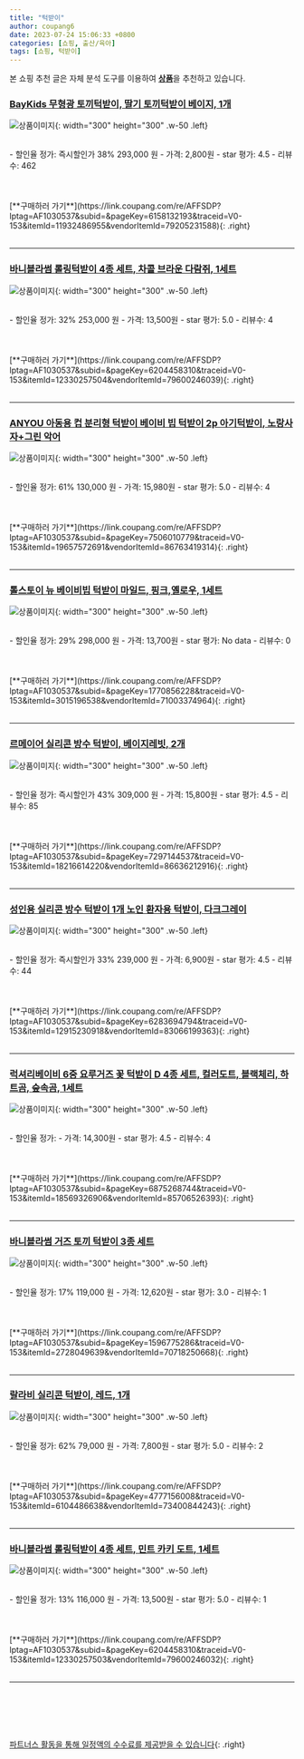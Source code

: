 ```yaml
---
title: "턱받이"
author: coupang6
date: 2023-07-24 15:06:33 +0800
categories: [쇼핑, 출산/육아]
tags: [쇼핑, 턱받이]
---
```


본 쇼핑 추천 글은 자체 분석 도구를 이용하여 [**상품**](https://link.coupang.com/a/bao1ui)을 추천하고 있습니다.

### [BayKids 무형광 토끼턱받이, 딸기 토끼턱받이 베이지, 1개](https://link.coupang.com/re/AFFSDP?lptag=AF1030537&subid=&pageKey=6158132193&traceid=V0-153&itemId=11932486955&vendorItemId=79205231588)

![상품이미지](https://thumbnail10.coupangcdn.com/thumbnails/remote/230x230ex/image/vendor_inventory/303f/f4dc89c347500319abef98cf4be2a3f0a4a92f6ce74c6d68dbf7a36951fb.jpg){: width="300" height="300" .w-50 .left}


<br>
- 할인율 정가: 즉시할인가 38%  293,000   원
- 가격: 2,800원
- star 평가: 4.5
- 리뷰수: 462
<br>
<br>
<br>
<br>
[**구매하러 가기**](https://link.coupang.com/re/AFFSDP?lptag=AF1030537&subid=&pageKey=6158132193&traceid=V0-153&itemId=11932486955&vendorItemId=79205231588){: .right}
<br>
<br>

---

### [바니블라썸 롤링턱받이 4종 세트, 차콜 브라운 다람쥐, 1세트](https://link.coupang.com/re/AFFSDP?lptag=AF1030537&subid=&pageKey=6204458310&traceid=V0-153&itemId=12330257504&vendorItemId=79600246039)

![상품이미지](https://thumbnail7.coupangcdn.com/thumbnails/remote/230x230ex/image/retail/images/1861253782538589-500a96cd-5b1e-47be-9f6f-c4c564bd5bbd.jpg){: width="300" height="300" .w-50 .left}


<br>
- 할인율 정가: 32%  253,000   원
- 가격: 13,500원
- star 평가: 5.0
- 리뷰수: 4
<br>
<br>
<br>
<br>
[**구매하러 가기**](https://link.coupang.com/re/AFFSDP?lptag=AF1030537&subid=&pageKey=6204458310&traceid=V0-153&itemId=12330257504&vendorItemId=79600246039){: .right}
<br>
<br>

---

### [ANYOU 아동용 컵 분리형 턱받이 베이비 빕 턱받이 2p 아기턱받이, 노랑사자+그린 악어](https://link.coupang.com/re/AFFSDP?lptag=AF1030537&subid=&pageKey=7506010779&traceid=V0-153&itemId=19657572691&vendorItemId=86763419314)

![상품이미지](https://thumbnail8.coupangcdn.com/thumbnails/remote/230x230ex/image/vendor_inventory/3f36/68af9887ab72b2bdae3508de07a7bd7d3a3de363fb7149dfff76edc57ff7.jpg){: width="300" height="300" .w-50 .left}


<br>
- 할인율 정가: 61%  130,000   원
- 가격: 15,980원
- star 평가: 5.0
- 리뷰수: 4
<br>
<br>
<br>
<br>
[**구매하러 가기**](https://link.coupang.com/re/AFFSDP?lptag=AF1030537&subid=&pageKey=7506010779&traceid=V0-153&itemId=19657572691&vendorItemId=86763419314){: .right}
<br>
<br>

---

### [톨스토이 뉴 베이비빕 턱받이 마일드, 핑크,옐로우, 1세트](https://link.coupang.com/re/AFFSDP?lptag=AF1030537&subid=&pageKey=1770856228&traceid=V0-153&itemId=3015196538&vendorItemId=71003374964)

![상품이미지](https://thumbnail6.coupangcdn.com/thumbnails/remote/230x230ex/image/retail/images/2352985070995681-a9cac418-7411-4182-ae36-fb0d139fd22c.jpg){: width="300" height="300" .w-50 .left}


<br>
- 할인율 정가: 29%  298,000   원
- 가격: 13,700원
- star 평가: No data
- 리뷰수: 0
<br>
<br>
<br>
<br>
[**구매하러 가기**](https://link.coupang.com/re/AFFSDP?lptag=AF1030537&subid=&pageKey=1770856228&traceid=V0-153&itemId=3015196538&vendorItemId=71003374964){: .right}
<br>
<br>

---

### [르메이어 실리콘 방수 턱받이, 베이지레빗, 2개](https://link.coupang.com/re/AFFSDP?lptag=AF1030537&subid=&pageKey=7297144537&traceid=V0-153&itemId=18216614220&vendorItemId=86636212916)

![상품이미지](https://thumbnail10.coupangcdn.com/thumbnails/remote/230x230ex/image/retail/images/2023/07/20/12/5/88c42d3b-0689-492b-9d58-73f4ad2a5f8c.jpg){: width="300" height="300" .w-50 .left}


<br>
- 할인율 정가: 즉시할인가 43%  309,000   원
- 가격: 15,800원
- star 평가: 4.5
- 리뷰수: 85
<br>
<br>
<br>
<br>
[**구매하러 가기**](https://link.coupang.com/re/AFFSDP?lptag=AF1030537&subid=&pageKey=7297144537&traceid=V0-153&itemId=18216614220&vendorItemId=86636212916){: .right}
<br>
<br>

---

### [성인용 실리콘 방수 턱받이 1개 노인 환자용 턱받이, 다크그레이](https://link.coupang.com/re/AFFSDP?lptag=AF1030537&subid=&pageKey=6283694794&traceid=V0-153&itemId=12915230918&vendorItemId=83066199363)

![상품이미지](https://thumbnail8.coupangcdn.com/thumbnails/remote/230x230ex/image/vendor_inventory/c9b7/6075d18d692414b4cd3364096311bd9a1b1c4a3270df4fb3516484f4e3ed.jpg){: width="300" height="300" .w-50 .left}


<br>
- 할인율 정가: 즉시할인가 33%  239,000   원
- 가격: 6,900원
- star 평가: 4.5
- 리뷰수: 44
<br>
<br>
<br>
<br>
[**구매하러 가기**](https://link.coupang.com/re/AFFSDP?lptag=AF1030537&subid=&pageKey=6283694794&traceid=V0-153&itemId=12915230918&vendorItemId=83066199363){: .right}
<br>
<br>

---

### [럭셔리베이비 6중 요루거즈 꽃 턱받이 D 4종 세트, 컬러도트, 블랙체리, 하트곰, 숲속곰, 1세트](https://link.coupang.com/re/AFFSDP?lptag=AF1030537&subid=&pageKey=6875268744&traceid=V0-153&itemId=18569326906&vendorItemId=85706526393)

![상품이미지](https://thumbnail8.coupangcdn.com/thumbnails/remote/230x230ex/image/retail/images/2023/04/18/15/3/dba4e2f0-626a-4b81-9a73-de6804797fb6.jpg){: width="300" height="300" .w-50 .left}


<br>
- 할인율 정가: 
- 가격: 14,300원
- star 평가: 4.5
- 리뷰수: 4
<br>
<br>
<br>
<br>
[**구매하러 가기**](https://link.coupang.com/re/AFFSDP?lptag=AF1030537&subid=&pageKey=6875268744&traceid=V0-153&itemId=18569326906&vendorItemId=85706526393){: .right}
<br>
<br>

---

### [바니블라썸 거즈 토끼 턱받이 3종 세트](https://link.coupang.com/re/AFFSDP?lptag=AF1030537&subid=&pageKey=1596775286&traceid=V0-153&itemId=2728049639&vendorItemId=70718250668)

![상품이미지](https://thumbnail6.coupangcdn.com/thumbnails/remote/230x230ex/image/retail/images/2020/05/15/19/7/6ec89726-0629-41b1-8f5a-35ef42e59691.jpg){: width="300" height="300" .w-50 .left}


<br>
- 할인율 정가: 17%  119,000   원
- 가격: 12,620원
- star 평가: 3.0
- 리뷰수: 1
<br>
<br>
<br>
<br>
[**구매하러 가기**](https://link.coupang.com/re/AFFSDP?lptag=AF1030537&subid=&pageKey=1596775286&traceid=V0-153&itemId=2728049639&vendorItemId=70718250668){: .right}
<br>
<br>

---

### [랄라비 실리콘 턱받이, 레드, 1개](https://link.coupang.com/re/AFFSDP?lptag=AF1030537&subid=&pageKey=4777156008&traceid=V0-153&itemId=6104486638&vendorItemId=73400844243)

![상품이미지](https://thumbnail10.coupangcdn.com/thumbnails/remote/230x230ex/image/rs_quotation_api/t9tmiz9t/6af6af73a5bd46fb91fb379a58f5ec11.jpg){: width="300" height="300" .w-50 .left}


<br>
- 할인율 정가: 62%  79,000   원
- 가격: 7,800원
- star 평가: 5.0
- 리뷰수: 2
<br>
<br>
<br>
<br>
[**구매하러 가기**](https://link.coupang.com/re/AFFSDP?lptag=AF1030537&subid=&pageKey=4777156008&traceid=V0-153&itemId=6104486638&vendorItemId=73400844243){: .right}
<br>
<br>

---

### [바니블라썸 롤링턱받이 4종 세트, 민트 카키 도트, 1세트](https://link.coupang.com/re/AFFSDP?lptag=AF1030537&subid=&pageKey=6204458310&traceid=V0-153&itemId=12330257503&vendorItemId=79600246032)

![상품이미지](https://thumbnail9.coupangcdn.com/thumbnails/remote/230x230ex/image/retail/images/3660462833457054-7f7c86c8-ce41-4eef-813c-30a386fa5d8a.jpg){: width="300" height="300" .w-50 .left}


<br>
- 할인율 정가: 13%  116,000   원
- 가격: 13,500원
- star 평가: 5.0
- 리뷰수: 1
<br>
<br>
<br>
<br>
[**구매하러 가기**](https://link.coupang.com/re/AFFSDP?lptag=AF1030537&subid=&pageKey=6204458310&traceid=V0-153&itemId=12330257503&vendorItemId=79600246032){: .right}
<br>
<br>

---
<br><br><br><br><br> [파트너스 활동을 통해 일정액의 수수료를 제공받을 수 있습니다](https://link.coupang.com/a/bao1ui){: .right}
